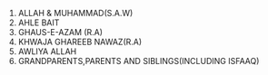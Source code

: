 1. ALLAH & MUHAMMAD(S.A.W)
2. AHLE BAIT
3. GHAUS-E-AZAM (R.A)
4. KHWAJA GHAREEB NAWAZ(R.A)
5. AWLIYA ALLAH
6. GRANDPARENTS,PARENTS AND SIBLINGS(INCLUDING ISFAAQ)
